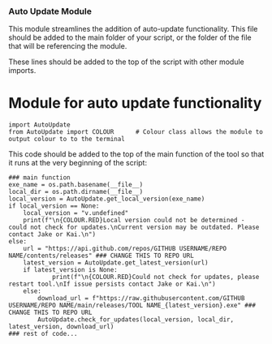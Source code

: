 ### Auto Update Module ###

This module streamlines the addition of auto-update functionality. This file should be added to the main folder of your script, or the folder of the file that will be referencing the module.

These lines should be added to the top of the script with other module imports.

  # Module for auto update functionality
    import AutoUpdate
    from AutoUpdate import COLOUR      # Colour class allows the module to output colour to to the terminal 

This code should be added to the top of the main function of the tool so that it runs at the very beginning of the script:

    ### main function
    exe_name = os.path.basename(__file__)
    local_dir = os.path.dirname(__file__)
    local_version = AutoUpdate.get_local_version(exe_name)
    if local_version == None:
        local_version = "v.undefined"
        print(f"\n{COLOUR.RED}Local version could not be determined - could not check for updates.\nCurrent version may be outdated. Please contact Jake or Kai.\n")
    else:
        url = "https://api.github.com/repos/GITHUB USERNAME/REPO NAME/contents/releases" ### CHANGE THIS TO REPO URL
        latest_version = AutoUpdate.get_latest_version(url)
        if latest_version is None:
		        print(f"\n{COLOUR.RED}Could not check for updates, please restart tool.\nIf issue persists contact Jake or Kai.\n")
        else:
            download_url = f"https://raw.githubusercontent.com/GITHUB USERNAME/REPO NAME/main/releases/TOOL NAME_{latest_version}.exe" ### CHANGE THIS TO REPO URL
            AutoUpdate.check_for_updates(local_version, local_dir, latest_version, download_url)
    ### rest of code...
